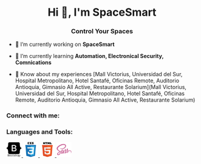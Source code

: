 <h1 align="center">Hi 👋, I'm SpaceSmart</h1>
<h3 align="center">Control Your Spaces</h3>

- 🔭 I’m currently working on **SpaceSmart**

- 🌱 I’m currently learning **Automation, Electronical Security, Comnications**

- 📄 Know about my experiences [Mall Victorius, Universidad del Sur, Hospital Metropolitano, Hotel Santafé, Oficinas Remote, Auditorio Antioquia, Gimnasio All Active, Restaurante Solarium](Mall Victorius, Universidad del Sur, Hospital Metropolitano, Hotel Santafé, Oficinas Remote, Auditorio Antioquia, Gimnasio All Active, Restaurante Solarium)

<h3 align="left">Connect with me:</h3>
<p align="left">
</p>

<h3 align="left">Languages and Tools:</h3>
<p align="left"> <a href="https://getbootstrap.com" target="_blank" rel="noreferrer"> <img src="https://raw.githubusercontent.com/devicons/devicon/master/icons/bootstrap/bootstrap-plain-wordmark.svg" alt="bootstrap" width="40" height="40"/> </a> <a href="https://www.w3schools.com/css/" target="_blank" rel="noreferrer"> <img src="https://raw.githubusercontent.com/devicons/devicon/master/icons/css3/css3-original-wordmark.svg" alt="css3" width="40" height="40"/> </a> <a href="https://www.w3.org/html/" target="_blank" rel="noreferrer"> <img src="https://raw.githubusercontent.com/devicons/devicon/master/icons/html5/html5-original-wordmark.svg" alt="html5" width="40" height="40"/> </a> <a href="https://sass-lang.com" target="_blank" rel="noreferrer"> <img src="https://raw.githubusercontent.com/devicons/devicon/master/icons/sass/sass-original.svg" alt="sass" width="40" height="40"/> </a> </p>